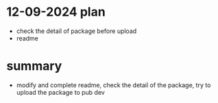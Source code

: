 # 12-09-2024 plan
- check the detail of package before upload
- readme  

# summary
- modify and complete readme, check the detail of the package, try to upload the package to pub dev